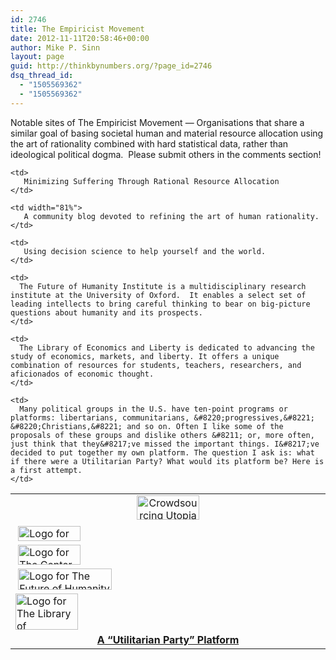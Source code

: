 ```yaml
---
id: 2746
title: The Empiricist Movement
date: 2012-11-11T20:58:46+00:00
author: Mike P. Sinn
layout: page
guid: http://thinkbynumbers.org/?page_id=2746
dsq_thread_id:
  - "1505569362"
  - "1505569362"
---
```

Notable sites of The Empiricist Movement — Organisations that share a similar goal of basing societal human and material resource allocation using the art of rationality combined with hard statistical data, rather than ideological political dogma.  Please submit others in the comments section!

<table border="0" width="100%">
  <tr>
    <td style="text-align: center;">
      <a href="http://thinkbynumbers.org/3-easy-steps/" target="_blank"><img data-attachment-id="3253" data-permalink="https://thinkbynumbers.org/empiricist-movement/attachment/crowdsourcing-utopia_small/" data-orig-file="https://thinkbynumbers.org/wp-content/uploads/2012/12/crowdsourcing-utopia_small.png" data-orig-size="100,39" data-comments-opened="1" data-image-meta="{&quot;aperture&quot;:&quot;0&quot;,&quot;credit&quot;:&quot;&quot;,&quot;camera&quot;:&quot;&quot;,&quot;caption&quot;:&quot;&quot;,&quot;created_timestamp&quot;:&quot;0&quot;,&quot;copyright&quot;:&quot;&quot;,&quot;focal_length&quot;:&quot;0&quot;,&quot;iso&quot;:&quot;0&quot;,&quot;shutter_speed&quot;:&quot;0&quot;,&quot;title&quot;:&quot;&quot;,&quot;orientation&quot;:&quot;0&quot;}" data-image-title="crowdsourcing-utopia_small" data-image-description="" data-medium-file="https://thinkbynumbers.org/wp-content/uploads/2012/12/crowdsourcing-utopia_small.png" data-large-file="https://thinkbynumbers.org/wp-content/uploads/2012/12/crowdsourcing-utopia_small.png" class="size-full wp-image-3253 alignnone" title="Crowdsourcing Utopia" src="http://thinkbynumbers.org/wp-content/uploads/2012/12/crowdsourcing-utopia_small.png" alt="Crowdsourcing Utopia" width="100" height="39" srcset="https://thinkbynumbers.org/wp-content/uploads/2012/12/crowdsourcing-utopia_small.png 100w, https://thinkbynumbers.org/wp-content/uploads/2012/12/crowdsourcing-utopia_small-480x187.png 480w" sizes="(max-width: 100px) 100vw, 100px" /></a>
    </td>
    
    <td>
       Minimizing Suffering Through Rational Resource Allocation
    </td>
  </tr>
  
  <tr>
    <td width="19%">
       <a href="http://lesswrong.com/" target="_blank"><img data-attachment-id="2749" data-permalink="https://thinkbynumbers.org/empiricist-movement/attachment/lesswrong_small/" data-orig-file="https://thinkbynumbers.org/wp-content/uploads/2012/11/lesswrong_small.png" data-orig-size="100,24" data-comments-opened="1" data-image-meta="{&quot;aperture&quot;:&quot;0&quot;,&quot;credit&quot;:&quot;&quot;,&quot;camera&quot;:&quot;&quot;,&quot;caption&quot;:&quot;&quot;,&quot;created_timestamp&quot;:&quot;0&quot;,&quot;copyright&quot;:&quot;&quot;,&quot;focal_length&quot;:&quot;0&quot;,&quot;iso&quot;:&quot;0&quot;,&quot;shutter_speed&quot;:&quot;0&quot;,&quot;title&quot;:&quot;&quot;,&quot;orientation&quot;:&quot;0&quot;}" data-image-title="LessWrong" data-image-description="" data-medium-file="https://thinkbynumbers.org/wp-content/uploads/2012/11/lesswrong_small.png" data-large-file="https://thinkbynumbers.org/wp-content/uploads/2012/11/lesswrong_small.png" class="size-full wp-image-2749 aligncenter" title="Less Wrong" src="http://thinkbynumbers.org/wp-content/uploads/2012/11/lesswrong_small.png" alt="Logo for Less Wrong" width="100" height="24" align="middle" /></a>
    </td>
    
    <td width="81%">
       A community blog devoted to refining the art of human rationality.
    </td>
  </tr>
  
  <tr>
    <td>
       <a href="http://rationality.org/" target="_blank"><img data-attachment-id="2751" data-permalink="https://thinkbynumbers.org/empiricist-movement/attachment/center-for-applied-rationality_small/" data-orig-file="https://thinkbynumbers.org/wp-content/uploads/2012/11/center-for-applied-rationality_small.png" data-orig-size="100,32" data-comments-opened="1" data-image-meta="{&quot;aperture&quot;:&quot;0&quot;,&quot;credit&quot;:&quot;&quot;,&quot;camera&quot;:&quot;&quot;,&quot;caption&quot;:&quot;&quot;,&quot;created_timestamp&quot;:&quot;0&quot;,&quot;copyright&quot;:&quot;&quot;,&quot;focal_length&quot;:&quot;0&quot;,&quot;iso&quot;:&quot;0&quot;,&quot;shutter_speed&quot;:&quot;0&quot;,&quot;title&quot;:&quot;&quot;,&quot;orientation&quot;:&quot;0&quot;}" data-image-title="Center for Applied Rationality" data-image-description="" data-medium-file="https://thinkbynumbers.org/wp-content/uploads/2012/11/center-for-applied-rationality_small.png" data-large-file="https://thinkbynumbers.org/wp-content/uploads/2012/11/center-for-applied-rationality_small.png" class="size-full wp-image-2751 aligncenter" title="Center for Applied Rationality" src="http://thinkbynumbers.org/wp-content/uploads/2012/11/center-for-applied-rationality_small.png" alt="Logo for The Center for Applied Rationality" width="100" height="32" align="middle" /></a>
    </td>
    
    <td>
       Using decision science to help yourself and the world.
    </td>
  </tr>
  
  <tr>
    <td>
       <a href="https://www.fhi.ox.ac.uk/" target="_blank"><img data-attachment-id="2759" data-permalink="https://thinkbynumbers.org/empiricist-movement/attachment/future-of-humanity-institute_small/" data-orig-file="https://thinkbynumbers.org/wp-content/uploads/2012/11/future-of-humanity-institute_small.png" data-orig-size="150,34" data-comments-opened="1" data-image-meta="{&quot;aperture&quot;:&quot;0&quot;,&quot;credit&quot;:&quot;&quot;,&quot;camera&quot;:&quot;&quot;,&quot;caption&quot;:&quot;&quot;,&quot;created_timestamp&quot;:&quot;0&quot;,&quot;copyright&quot;:&quot;&quot;,&quot;focal_length&quot;:&quot;0&quot;,&quot;iso&quot;:&quot;0&quot;,&quot;shutter_speed&quot;:&quot;0&quot;,&quot;title&quot;:&quot;&quot;,&quot;orientation&quot;:&quot;0&quot;}" data-image-title="Future of Humanity Institute" data-image-description="" data-medium-file="https://thinkbynumbers.org/wp-content/uploads/2012/11/future-of-humanity-institute_small.png" data-large-file="https://thinkbynumbers.org/wp-content/uploads/2012/11/future-of-humanity-institute_small.png" class="size-full wp-image-2759 aligncenter" title="Future of Humanity Institute" src="http://thinkbynumbers.org/wp-content/uploads/2012/11/future-of-humanity-institute_small.png" alt="Logo for The Future of Humanity Institute" width="150" height="34" align="middle" /></a>
    </td>
    
    <td>
      The Future of Humanity Institute is a multidisciplinary research institute at the University of Oxford.  It enables a select set of leading intellects to bring careful thinking to bear on big-picture questions about humanity and its prospects.
    </td>
  </tr>
  
  <tr>
    <td>
      <a href="http://www.econlib.org" target="_blank"><img data-attachment-id="2763" data-permalink="https://thinkbynumbers.org/empiricist-movement/attachment/library-of-economics-and-liberty_small/" data-orig-file="https://thinkbynumbers.org/wp-content/uploads/2012/11/library-of-economics-and-liberty_small.png" data-orig-size="100,58" data-comments-opened="1" data-image-meta="{&quot;aperture&quot;:&quot;0&quot;,&quot;credit&quot;:&quot;&quot;,&quot;camera&quot;:&quot;&quot;,&quot;caption&quot;:&quot;&quot;,&quot;created_timestamp&quot;:&quot;0&quot;,&quot;copyright&quot;:&quot;&quot;,&quot;focal_length&quot;:&quot;0&quot;,&quot;iso&quot;:&quot;0&quot;,&quot;shutter_speed&quot;:&quot;0&quot;,&quot;title&quot;:&quot;&quot;,&quot;orientation&quot;:&quot;0&quot;}" data-image-title="Library of Economics and Liberty" data-image-description="" data-medium-file="https://thinkbynumbers.org/wp-content/uploads/2012/11/library-of-economics-and-liberty_small.png" data-large-file="https://thinkbynumbers.org/wp-content/uploads/2012/11/library-of-economics-and-liberty_small.png" class="aligncenter size-full wp-image-2763" title="Library of Economics and Liberty" src="http://thinkbynumbers.org/wp-content/uploads/2012/11/library-of-economics-and-liberty_small.png" alt="Logo for The Library of Economics and Liberty" width="100" height="58" align="middle" /></a>
    </td>
    
    <td>
      The Library of Economics and Liberty is dedicated to advancing the study of economics, markets, and liberty. It offers a unique combination of resources for students, teachers, researchers, and aficionados of economic thought.
    </td>
  </tr>
  
  <tr>
    <td style="text-align: center; vertical-align: middle;">
      <a title="A &quot;Utilitarian Party&quot; Platform" href="http://www.sas.upenn.edu/~baron/upol.html" target="_blank"><strong>A &#8220;Utilitarian Party&#8221; Platform</strong></a>
    </td>
    
    <td>
      Many political groups in the U.S. have ten-point programs or platforms: libertarians, communitarians, &#8220;progressives,&#8221; &#8220;Christians,&#8221; and so on. Often I like some of the proposals of these groups and dislike others &#8211; or, more often, just think that they&#8217;ve missed the important things. I&#8217;ve decided to put together my own platform. The question I ask is: what if there were a Utilitarian Party? What would its platform be? Here is a first attempt.
    </td>
  </tr>
</table>

&nbsp;